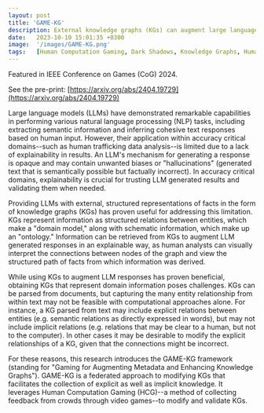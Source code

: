 ```yaml
---
layout: post
title: 'GAME-KG'
description: External knowledge graphs (KGs) can augment large language models (LLMs) while also providing an explainable set of facts that can be inspected by a human. This is particularly valuable for accuracy-critical domains, like human trafficking data analysis. Creating KGs poses challenges, however. KGs parsed from documents may include explicit connections (those directly stated in a document) but miss implicit connections (those evident to a human although not directly stated). To address these challenges, this research introduces the GAME-KG framework, a federated approach to modifying explicit and implicit connections using crowdsourced feedback collected through video games. 
date:   2023-10-10 15:01:35 +0300
image:  '/images/GAME-KG.png'
tags:   [Human Computation Gaming, Dark Shadows, Knowledge Graphs, Human in the Loop, NLP]
---
```


Featured in IEEE Conference on Games (CoG) 2024.

See the pre-print: [https://arxiv.org/abs/2404.19729](https://arxiv.org/abs/2404.19729) 

Large language models (LLMs) have demonstrated remarkable capabilities in performing various natural language processing (NLP) tasks, including extracting semantic information and inferring cohesive text responses based on human input. However, their application within accuracy critical domains--such as human trafficking data analysis--is limited due to a lack of explainability in results. An LLM's mechanism for generating a response is opaque and may contain unwanted biases or "hallucinations" (generated text that is semantically possible but factually incorrect). In accuracy critical domains, explainability is crucial for trusting LLM generated results and validating them when needed.

Providing LLMs with external, structured representations of facts in the form of knowledge graphs (KGs) has proven useful for addressing this limitation. KGs represent information as structured relations between entities, which make a "domain model," along with schematic information, which make up an "ontology." Information can be retrieved from KGs to augment LLM generated responses in an explainable way, as human analysts can visually interpret the connections between nodes of the graph and view the structured path of facts from which information was derived.

While using KGs to augment LLM responses has proven beneficial, obtaining KGs that represent domain information poses challenges. KGs can be parsed from documents, but capturing the many entity relationship from within text may not be feasible with computational approaches alone. For instance, a KG parsed from text may include explicit relations between entities (e.g. semantic relations as directly expressed in words), but may not include implicit relations (e.g. relations that may be clear to a human, but not to the computer). In other cases it may be desirable to modify the explicit relationships of a KG, given that the connections might be incorrect. 

For these reasons, this research introduces the GAME-KG framework (standing for "Gaming for Augmenting Metadata and Enhancing Knowledge Graphs"). GAME-KG is a federated approach to modifying KGs that facilitates the collection of explicit as well as implicit knowledge. It leverages Human Computation Gaming (HCG)--a method of collecting feedback from crowds through video games--to modify and validate KGs. 
